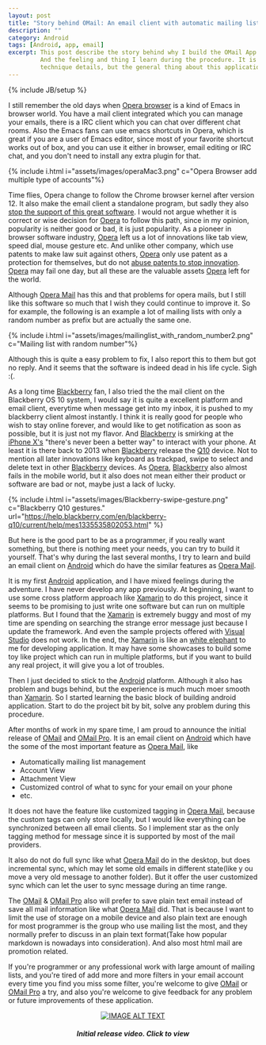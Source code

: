 ```yaml
---
layout: post
title: "Story behind OMail: An email client with automatic mailing list management on Android"
description: ""
category: Android
tags: [Android, app, email]
excerpt: This post describe the story behind why I build the OMail App on Android.
         And the feeling and thing I learn during the procedure. It is not about
         technique details, but the general thing about this application.
---
```

{% include JB/setup %}

I still remember the old days when [Opera browser][8] is a kind of Emacs in
browser world. You have a mail client integrated which you can manage your
emails, there is a IRC client which you can chat over different chat rooms.
Also the Emacs fans can use emacs shortcuts in Opera, which is great if you
are a user of Emacs editor, since most of your favorite shortcut works out
of box, and you can use it either in browser, email editing or IRC chat, and
you don't need to install any extra plugin for that.


{% include i.html i="assets/images/operaMac3.png" c="Opera Browser add multiple type of accounts"%}


Time flies, Opera change to follow the Chrome browser kernel after version 12.
It also make the email client a standalone program, but sadly they also
[stop the support of this great software][1]. I would not argue whether it is
correct or wise decision for [Opera][8] to follow this path, since in my
opinion, popularity is neither good or bad, it is just popularity. As a pioneer
in browser software industry, [Opera][8] left us a lot of innovations like tab
view, speed dial, mouse gesture etc. And unlike other company, which use patents
to make law suit against others, [Opera][8] only use patent as a protection for
themselves, but do not [abuse patents to stop innovation][9]. [Opera][8] may
fail one day, but all these are the valuable assets [Opera][8] left for the
world.

Although [Opera Mail][1] has this and that problems for opera mails, but I still
like this software so much that I wish they could continue to improve it. 
So for example, the following is an example a lot of mailing lists with only 
a random number as prefix but are actually the same one.

{% include i.html i="assets/images/mailinglist_with_random_number2.png" c="Mailing list with random number"%}

Although this is quite a easy problem to fix, I also report this to them but got
no reply. And it seems that the software is indeed dead in his life cycle. Sigh :(.

As a long time [Blackberry](10) fan, I also tried the the mail client on the 
Blackberry OS 10 system, I would say it is quite a excellent platform and email
client, everytime when message get into my inbox, it is pushed to my blackberry
client almost instantly. I think it is really good for people who wish to 
stay online forever, and would like to get notification as soon as possible,
but it is just not my flavor. And [Blackberry](10) is smirking at the 
[iPhone X's](11) "there's never been a better way" to interact with your phone.
At least it is there back to 2013 when [Blackberry](10) release the [Q10][12]
device. Not to mention all later innovations like keyboard as trackpad, swipe
to select and delete text in other [Blackberry](10) devices. As [Opera][8],
[Blackberry](10) also almost fails in the mobile world, but it also does not 
mean either their product or software are bad or not, maybe just a lack of 
lucky.

{% include i.html i="assets/images/Blackberry-swipe-gesture.png" c="Blackberry Q10 gestures." url="https://help.blackberry.com/en/blackberry-q10/current/help/mes1335535802053.html" %}



But here is the good part to be as a programmer, if you really want something,
but there is nothing meet your needs, you can try to build it yourself. That's
why during the last several months, I try to learn and build an email client on
[Android][2] which do have the similar features as [Opera Mail][1].

It is my first [Android][2] application, and I have mixed feelings during the
adventure. I have never develop any app previously. At beginning, I want to use
some cross platform approach like [Xamarin][3] to do this project, since it
seems to be promising to just write one software but can run on multiple
platforms. But I found that the [Xamarin][3] is extremely buggy and most of my
time are spending on searching the strange error message just because I update
the framework. And even the sample projects offered with [Visual Studio][4] does
not work. In the end, the [Xamarin][3] is like an [white elephant][5] to me for
developing application. It may have some showcases to build some toy like
project which can run in multiple platforms, but if you want to build any real
project, it will give you a lot of troubles.

Then I just decided to stick to the [Android][2] platform. Although it also has
problem and bugs behind, but the experience is much much moer smooth than [Xamarin][3].
So I started learning the basic block of building android application. Start to do 
the project bit by bit, solve any problem during this procedure.

After months of work in my spare time, I am proud to announce the initial
release of [OMail][6] and [OMail Pro][7]. It is an email client on [Android][2]
which have the some of the most important feature as [Opera Mail][1], like

- Automatically mailing list management
- Account View
- Attachment View
- Customized control of what to sync for your email on your phone
- etc.

It does not have the feature like customized tagging in [Opera Mail][1], 
because the custom tags can only store locally, but I would like everything can be
synchronized between all email clients. So I implement star as the only tagging
method for message since it is supported by most of the mail providers.

It also do not do full sync like what [Opera Mail][1] do in the desktop, but
does incremental sync, which may let some old emails in different state(like y
ou move a very old message to another folder). But it offer the user customized
sync which can let the user to sync message during an time range.

The [OMail][6] & [OMail Pro][7] also will prefer to save plain text email
instead of save all mail information like what [Opera Mail][1] did. That is
because I want to limit the use of storage on a mobile device and also plain
text are enough for most programmer is the group who use mailing list the most,
and they normally prefer to discuss in an plain text format(Take how popular
markdown is nowadays into consideration). And also most html mail are promotion
related.

If you're programmer or any professional work with large amount of mailing
lists, and you're tired of add more and more filters in your email account
every time you find you miss some filter, you're welcome to give [OMail][6]
or [OMail Pro][7] a try, and also you're welcome to give feedback for any
problem or future improvements of these application.

<div align="center">
  <a href="https://www.youtube.com/watch?v=zWoh1Dqq6-Y">
  <img src="https://img.youtube.com/vi/zWoh1Dqq6-Y/0.jpg" alt="IMAGE ALT TEXT">
  </a>
  <h5>Initial release video. Click to view</h5>
</div>

[1]: https://en.wikipedia.org/wiki/Opera_Mail
[2]: https://www.android.com/
[3]: https://en.wikipedia.org/wiki/Xamarin
[4]: https://visualstudio.microsoft.com/
[5]: https://en.wikipedia.org/wiki/White_elephant
[6]: https://play.google.com/store/apps/details?id=com.m00nlight.omail
[7]: https://play.google.com/store/apps/details?id=com.m00nlight.omail_pro
[8]: https://www.opera.com/
[9]: http://en.swpat.org/wiki/Opera_Software
[10]: https://www.blackberry.com/en
[11]: https://en.wikipedia.org/wiki/IPhone_X
[12]: https://en.wikipedia.org/wiki/BlackBerry_Q10

